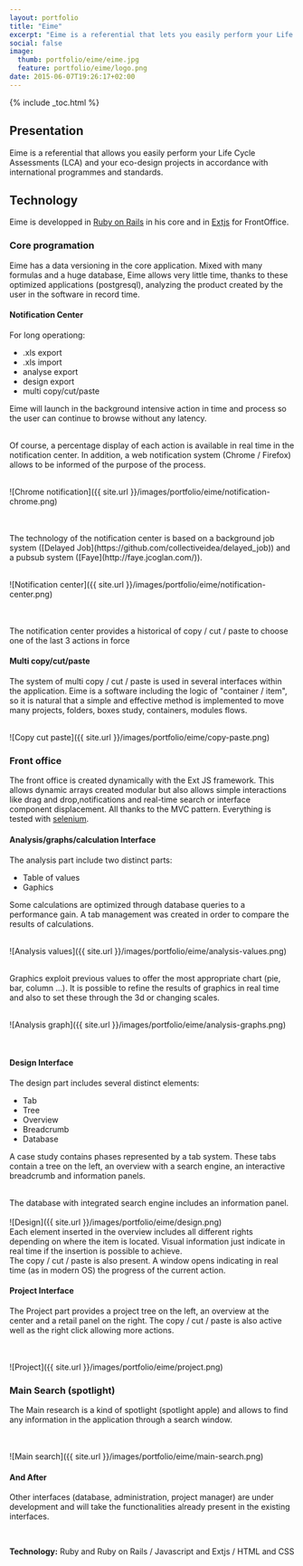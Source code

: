 ```yaml
---
layout: portfolio
title: "Eime"
excerpt: "Eime is a referential that lets you easily perform your Life Cycle Assessments (LCA) and your eco-design projects in compliance with international programmes and standards."
social: false
image:
  thumb: portfolio/eime/eime.jpg
  feature: portfolio/eime/logo.png
date: 2015-06-07T19:26:17+02:00
---
```


{% include _toc.html %}

## Presentation

Eime is a referential that allows you easily perform your Life Cycle Assessments (LCA)
and your eco-design projects in accordance with international programmes and standards.

## Technology

Eime is developped in [Ruby on Rails](http://rubyonrails.org/) in his core and in [Extjs](http://www.sencha.com/products/extjs/) for FrontOffice.

### Core programation

Eime has a data versioning in the core application. Mixed with many formulas and a huge database,
Eime allows very little time, thanks to these optimized applications (postgresql),
analyzing the product created by the user in the software in record time.

#### Notification Center

For long operationg:

- .xls export
- .xls import
- analyse export
- design export
- multi copy/cut/paste

Eime will launch in the background intensive action in time and process so the user can continue to browse without any latency.

<br/>
Of course, a percentage display of each action is available in real time in the notification center.
In addition, a web notification system (Chrome / Firefox) allows to be informed of the purpose of the process.

<br/>
<br/>

![Chrome notification]({{ site.url }}/images/portfolio/eime/notification-chrome.png)

<br/>
<br/>
The technology of the notification center is based on a background job system
([Delayed Job](https://github.com/collectiveidea/delayed_job)) and a
pubsub system ([Faye](http://faye.jcoglan.com/)).
<br/>
<br/>

![Notification center]({{ site.url }}/images/portfolio/eime/notification-center.png)

<br/>
<br/>
The notification center provides a historical of copy / cut / paste to choose one of the last 3 actions in force

#### Multi copy/cut/paste

The system of multi copy / cut / paste is used in several interfaces within the application.
Eime is a software including the logic of "container / item", so it is natural that a simple and
effective method is implemented to move many projects, folders, boxes study, containers, modules flows.

<br/>
![Copy cut paste]({{ site.url }}/images/portfolio/eime/copy-paste.png)


### Front office

The front office is created dynamically with the Ext JS framework.
This allows dynamic arrays created modular but also allows simple
interactions like drag and drop,notifications and real-time search
or interface component displacement. All thanks to the MVC pattern.
Everything is tested with [selenium](http://www.seleniumhq.org/).

#### Analysis/graphs/calculation Interface

The analysis part include two distinct parts:

* Table of values
* Gaphics

Some calculations are optimized through database queries to a performance gain.
A tab management was created in order to compare the results of calculations.

<br/>
![Analysis values]({{ site.url }}/images/portfolio/eime/analysis-values.png)

<br/>
<br/>

Graphics exploit previous values to offer the most appropriate chart (pie, bar, column ...).
It is possible to refine the results of graphics in real time and also to set these through the 3d or changing scales.
<br/>
<br/>

![Analysis graph]({{ site.url }}/images/portfolio/eime/analysis-graphs.png)

<br/>

#### Design Interface

The design part includes several distinct elements:

* Tab
* Tree
* Overview
* Breadcrumb
* Database

A case study contains phases represented by a tab system. These tabs contain a tree on the left,
an overview with a search engine, an interactive breadcrumb and information panels.

<br/>
The database with integrated search engine includes an information panel.

<br/>
<br/>
![Design]({{ site.url }}/images/portfolio/eime/design.png)

<br/>
Each element inserted in the overview includes all different rights depending on where the item is located.
Visual information just indicate in real time if the insertion is possible to achieve.

<br/>
The copy / cut / paste is also present. A window opens indicating
in real time (as in modern OS) the progress of the current action.

#### Project Interface

The Project part provides a project tree on the left, an overview at the center and a retail panel on the right.
The copy / cut / paste is also active well as the right click allowing more actions.

<br/>
<br/>
![Project]({{ site.url }}/images/portfolio/eime/project.png)

<br/>

### Main Search (spotlight)

The Main research is a kind of spotlight (spotlight apple) and allows
to find any information in the application through a search window.

<br/>
<br/>
![Main search]({{ site.url }}/images/portfolio/eime/main-search.png)

#### And After

Other interfaces (database, administration, project manager) are under
development and will take the functionalities already present in the existing interfaces.

<br/>

**Technology:** Ruby and Ruby on Rails / Javascript and Extjs / HTML and CSS
